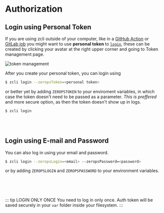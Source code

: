 # Authorization

## Login using Personal Token

If you are using zcli outside of your computer, like in a [GitHub Action](/documentation/deploy/use-in-github-actions.html) or [GitLab job](/documentation/deploy/use-in-gitlab-ci.html) you might want to use **personal token** to [`login`](/documentation/cli/installation-authorization.html#login-using-personal-token), these can be created by clicking your avatar at the right upper corner and going to Token management page.

![token management](/token-management.png "token management")

After you create your personal token, you can login using

```bash
$ zcli login --zeropsToken=<personal token>
```

or better yet by adding `ZEROPSTOKEN` to your enviroment variables, in which case the token doesn't need to be passed as a parameter. *This is preffered* and more secure option, as then the token doesn't show up in logs.

```bash
$ zcli login
```

<br/>
<br/>

## Login using E-mail and Password

You can also log in using your email and password.

```bash
$ zcli login --zeropsLogin=<email> --zeropsPassword=<password>
```

or by adding `ZEROPSLOGIN` and `ZEROPSPASSWORD` to your environment variables.

<br/>
<br/>
<br/>

::: tip LOGIN ONLY ONCE
You need to log in only once. Auth token will be saved securely in your `var` folder inside your filesystem.
:::
